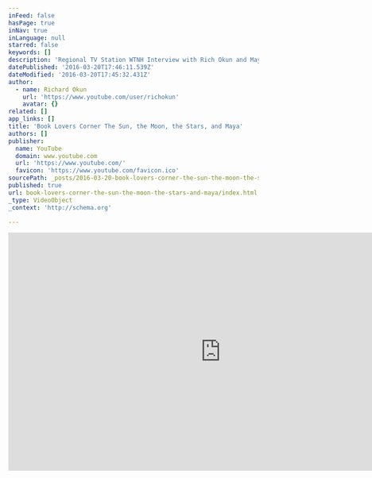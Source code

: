 ```yaml
---
inFeed: false
hasPage: true
inNav: true
inLanguage: null
starred: false
keywords: []
description: 'Regional TV Station WTNH Interview with Rich Okun and Maya about their book, The Sun, the Moon, the Stars and Maya on November 13, 2013 More information can be found at www.thesunthemoonthestarsandmaya.com'
datePublished: '2016-03-20T17:46:11.539Z'
dateModified: '2016-03-20T17:45:32.431Z'
author:
  - name: Richard Okun
    url: 'https://www.youtube.com/user/richokun'
    avatar: {}
related: []
app_links: []
title: 'Book Lovers Corner The Sun, the Moon, the Stars, and Maya'
authors: []
publisher:
  name: YouTube
  domain: www.youtube.com
  url: 'https://www.youtube.com/'
  favicon: 'https://www.youtube.com/favicon.ico'
sourcePath: _posts/2016-03-20-book-lovers-corner-the-sun-the-moon-the-stars-and-maya.md
published: true
url: book-lovers-corner-the-sun-the-moon-the-stars-and-maya/index.html
_type: VideoObject
_context: 'http://schema.org'

---
```

<iframe src="https://cdn.embedly.com/widgets/media.html?src=https%3A%2F%2Fwww.youtube.com%2Fembed%2FQXb3YiHYsFQ%3Ffeature%3Doembed&amp;url=https%3A%2F%2Fwww.youtube.com%2Fwatch%3Fv%3DQXb3YiHYsFQ&amp;image=https%3A%2F%2Fi.ytimg.com%2Fvi%2FQXb3YiHYsFQ%2Fhqdefault.jpg&amp;key=b7d04c9b404c499eba89ee7072e1c4f7&amp;type=text%2Fhtml&amp;schema=youtube" width="854" height="480" scrolling="no" frameborder="0" allowfullscreen="allowfullscreen" style=""></iframe>